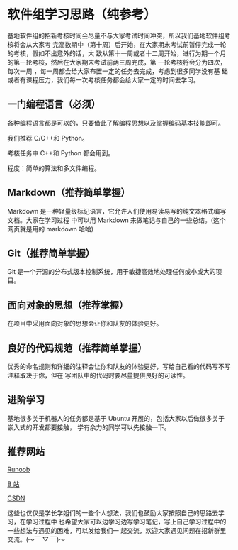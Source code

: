 # 软件组学习思路（纯参考）

基地软件组的招新考核时间会尽量不与大家考试时间冲突，所以我们基地软件组考核将会从大家考
完高数期中（第十周）后开始，在大家期末考试前暂停完成一轮的考核，假如不出意外的话，大
致从第十一周或者十二周开始，进行为期一个月的第一轮考核，然后在大家期末考试前两三周完成，第
一轮考核将会分为四次，每次一周 ，每一周都会给大家布置一定的任务去完成，考虑到很多同学没有基
础或者有课程压力，我们每一次考核任务都会给大家一定的时间去学习。

## 一门编程语言（必须）

各种编程语言都是可以的，只要借此了解编程思想以及掌握编码基本技能即可。

我们推荐 C/C++和 Python。

考核任务中 C++和 Python 都会用到。

程度：简单的算法和多文件编程。

## Markdown（推荐简单掌握）

Markdown 是一种轻量级标记语言，它允许人们使用易读易写的纯文本格式编写文档。大家在学习过程
中可以用 Markdown 来做笔记与自己的一些总结。(这个网页就是用的 markdown 哈哈)

## Git（推荐简单掌握）

Git 是一个开源的分布式版本控制系统，用于敏捷高效地处理任何或小或大的项目。

## 面向对象的思想（推荐掌握）

在项目中采用面向对象的思想会让你和队友的体验更好。

## 良好的代码规范（推荐简单掌握）

优秀的命名规则和详细的注释会让你和队友的体验更好，写给自己看的代码写不写注释取决于你，但在
写团队中的代码时要尽量提供良好的可读性。

## 进阶学习

基地很多关于机器人的任务都是基于 Ubuntu 开展的，包括大家以后做很多关于嵌入式的开发都要接触，
学有余力的同学可以先接触一下。

## 推荐网站

[Runoob](https://www.runoob.com/)

[B 站](https://www.bilibili.com/)

[CSDN](https://blog.csdn.net/)

这些也仅仅是学长学姐们的一些个人想法，我们也鼓励大家按照自己的思路去学习，在学习过程中
也希望大家可以边学习边写学习笔记，写上自己学习过程中的一些想法与遇见的困难，可以发给我们一
起交流，欢迎大家遇见问题在招新群里交流。(〜￣ ▽ ￣)〜
